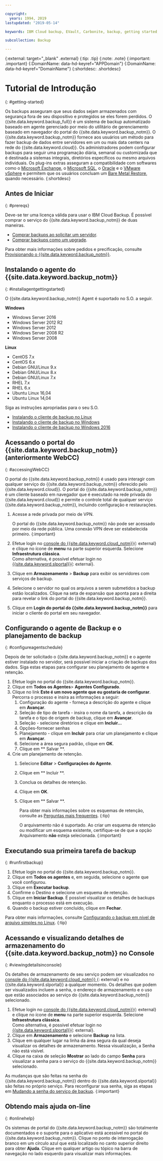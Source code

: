 ```yaml
---

copyright:
  years: 1994, 2019
lastupdated: "2019-05-14"

keywords: IBM Cloud backup, EVault, Carbonite, backup, getting started, setup, configure, run backup

subcollection: Backup

---
```

{:external: target="_blank" .external}
{:tip: .tip}
{:note: .note}
{:important: .important}
{:DomainName: data-hd-keyref="APPDomain"}
{:DomainName: data-hd-keyref="DomainName"}
{:shortdesc: .shortdesc}

# Tutorial de Introdução
{: #getting-started}

Os backups asseguram que seus dados sejam armazenados com segurança fora de seu dispositivo e protegidos se eles forem perdidos. O {{site.data.keyword.backup_full}} é um sistema de backup automatizado baseado em agente gerenciado por meio do utilitário de gerenciamento baseado em navegador do portal do {{site.data.keyword.backup_notm}}. O {{site.data.keyword.backup_notm}} fornece aos usuários um método para fazer backup de dados entre servidores em um ou mais data centers na rede do {{site.data.keyword.cloud}}. Os administradores podem configurar backups para seguir uma programação diária, semanal ou customizada que é destinada a sistemas integrais, diretórios específicos ou mesmo arquivos individuais. Os plug-ins extras asseguram a compatibilidade com softwares como o [Microsoft Exchange](/docs/infrastructure/Backup?topic=Backup-Exchangeplugin), o [Microsoft SQL](/docs/infrastructure/Backup?topic=Backup-MSSQLplugin), o [Oracle](/docs/infrastructure/Backup?topic=Backup-Oracleplugin#Oracleplugin) e o [VMware vSphere](/docs/infrastructure/Backup?topic=Backup-VRA) e permitem que os usuários concluam um [Bare Metal Restore](/docs/infrastructure/Backup?topic=Backup-BMRplugin#BMRplugin), quando necessário.
{:shortdesc}

## Antes de Iniciar
{: #prereqs}

Deve-se ter uma licença válida para usar o IBM Cloud Backup. É possível comprar o serviço do {{site.data.keyword.backup_notm}} de duas maneiras.

- [Comprar backups ao solicitar um servidor](/docs/infrastructure/Backup?topic=Backup-ordering#purchasingwithserver).
- [Comprar backups como um upgrade](/docs/infrastructure/Backup?topic=Backup-ordering#purchasingasupgrade).

Para obter mais informações sobre pedidos e precificação, consulte [Provisionando o {{site.data.keyword.backup_notm}}](/docs/infrastructure/Backup?topic=Backup-ordering).

## Instalando o agente do {{site.data.keyword.backup_notm}}
{: #installagentgettingstarted}

O {{site.data.keyword.backup_notm}} Agent é suportado no S.O. a seguir.

**Windows**
 - Windows Server 2016
 - Windows Server 2012 R2
 - Windows Server 2012
 - Windows Server 2008 R2
 - Windows Server 2008

**Linux**
 - CentOS 7.x
 - CentOS 6.x
 - Debian GNU/Linux 9.x
 - Debian GNU/Linux 8.x
 - Debian GNU/Linux 7.x
 - RHEL 7.x
 - RHEL 6.x
 - Ubuntu Linux 16,04
 - Ubuntu Linux 14,04

Siga as instruções apropriadas para o seu S.O.
- [Instalando o cliente de backup no Linux](/docs/infrastructure/Backup?topic=Backup-InstallinLinux)
- [Instalando o cliente de backup no Windows](/docs/infrastructure/Backup?topic=Backup-InstallinWindows)
- [Instalando o cliente de backup no Windows 2016](/docs/infrastructure/Backup?topic=Backup-InstallinWindows2016)

## Acessando o portal do {{site.data.keyword.backup_notm}} (anteriormente WebCC)
{: #accessingWebCC}

O portal do {{site.data.keyword.backup_notm}} é usado para interagir com qualquer serviço do {{site.data.keyword.backup_notm}} oferecido pelo {{site.data.keyword.cloud}}. O portal do {{site.data.keyword.backup_notm}} é um cliente baseado em navegador que é executado na rede privada do {{site.data.keyword.cloud}} e permite o controle total de qualquer serviço {{site.data.keyword.backup_notm}}, incluindo configuração e restaurações.

1. Acesse a rede privada por meio de VPN.

   O portal do {{site.data.keyword.backup_notm}} não pode ser acessado por meio da rede pública. Uma conexão VPN deve ser estabelecida primeiro.
   {:important}
2. Efetue login no [console do {{site.data.keyword.cloud_notm}}](https://{DomainName}){: external} e clique no ícone de **menu** na parte superior esquerda. Selecione **Infraestrutura clássica**. <br/>
   Como alternativa, é possível efetuar login no [{{site.data.keyword.slportal}}](https://control.softlayer.com/){: external}.
2. Clique em **Armazenamento** > **Backup** para exibir os servidores com serviços de backup.
3. Selecione o servidor no qual os arquivos a serem submetidos a backup estão localizados. Clique na seta de expansão que aponta para a direita para revelar o link do portal do {{site.data.keyword.backup_notm}}.
4. Clique em **Login do portal do {{site.data.keyword.backup_notm}}** para iniciar o cliente do portal em seu navegador.

## Configurando o agente de Backup e o planejamento de backup
{: #configureagentschedule}

Depois de ter solicitado o {{site.data.keyword.backup_notm}} e o agente estiver instalado no servidor, será possível iniciar a criação de backups dos dados. Siga estas etapas para configurar seu planejamento de agente e retenção.

1. Efetue login no portal do {{site.data.keyword.backup_notm}}.
2. Clique em **Todos os Agentes**> **Agentes Configurado**.
3. Clique no link **Este é um novo agente que eu gostaria de configurar**. Percorra o processo e insira as informações a seguir:
   1. Configuração do agente - forneça a descrição do agente e clique em **Avançar**.
   2. Seleção de tipo de tarefa - insira o nome da tarefa, a descrição da tarefa e o tipo de origem de backup, clique em **Avançar**.
   3. Seleção - selecione diretórios e clique em **Incluir...**
   4. Opções-fornecer senhas
   5. Planejamento - clique em **Incluir** para criar um planejamento e clique em
**Avançar**.
   6. Selecione a área segura padrão, clique em **OK**.
   7. Clique em  ** Salvar **.
4. Crie um planejamento de retenção.
   1. Selecione **Editar** > **Configurações do Agente**.
   2. Clique em  ** Incluir **.
   3. Conclua os detalhes de retenção.
   4. Clique em **OK**.
   5. Clique em  ** Salvar **.

      Para obter mais informações sobre os esquemas de retenção, consulte as [Perguntas mais
frequentes](/docs/infrastructure/Backup?topic=Backup-faqs#faqs).
      {:tip}

      O arquivamento não é
suportado. Ao criar um esquema de retenção ou modificar um esquema existente, certifique-se de que a opção Arquivamento **não** esteja selecionada.
      {:important}

## Executando sua primeira tarefa de backup
{: #runfirstbackup}

1. Efetue login no portal do {{site.data.keyword.backup_notm}}.
2. Clique em **Todos os agentes** e, em seguida, selecione o agente que você configurou.
3. Clique em **Executar backup**.
4. Confirme o Destino e selecione um esquema de retenção.
5. Clique em **Iniciar Backup**. É possível visualizar os detalhes de backups enquanto o processo está em execução.
6. Quando o backup estiver concluído, clique em **Fechar**.

Para obter mais informações, consulte [Configurando o backup em nível de arquivo simples no Linux](/docs/infrastructure/Backup?topic=Backup-configureLinuxBackup).
{:tip}

## Acessando e visualizando detalhes de armazenamento do {{site.data.keyword.backup_notm}} no Console
{: #viewingdetailsinconsole}

Os detalhes de armazenamento de seu serviço podem ser visualizados no [console do {{site.data.keyword.cloud_notm}} ](https://{DomainName}){: external} e no {{site.data.keyword.slportal}} a qualquer momento. Os detalhes que podem ser visualizados incluem a senha, o endereço de armazenamento e o uso que estão associados ao serviço do {{site.data.keyword.backup_notm}} selecionado.

1. Efetue login no [console do {{site.data.keyword.cloud_notm}}](https://{DomainName}){: external} e clique no ícone de **menu** na parte superior esquerda. Selecione **Infraestrutura clássica**. </br>
   Como alternativa, é possível efetuar login no [{{site.data.keyword.slportal}}](https://control.softlayer.com/){: external}.
2. Clique em **Armazenamento** e selecione **Backup** na lista.
2. Clique em qualquer lugar na linha da área segura da qual deseja visualizar os detalhes de armazenamento. Nessa visualização, a Senha não está visível.
3. Clique na caixa de seleção **Mostrar** ao lado do campo **Senha** para visualizar a senha para o serviço do {{site.data.keyword.backup_notm}} selecionado.

As mudanças que são feitas na senha do {{site.data.keyword.backup_notm}} dentro do {{site.data.keyword.slportal}} são feitas no próprio serviço. Para reconfigurar sua senha, siga as etapas em [Mudando a senha do serviço de backup](/docs/infrastructure/Backup?topic=Backup-changePassword).
{:important}

## Obtendo mais ajuda on-line
{: #onlinehelp}

Os sistemas de portal do {{site.data.keyword.backup_notm}} são totalmente documentados e o suporte para o aplicativo está acessível no portal do {{site.data.keyword.backup_notm}}. Clique no ponto de interrogação branco em um círculo azul que está localizado no canto superior direito para obter **Ajuda**. Clique em qualquer artigo ou tópico na barra de navegação no lado esquerdo para visualizar mais informações.
